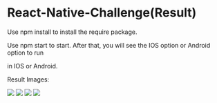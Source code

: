 # React-Native-Challenge(Result)

Use npm install to install the require package.

Use npm start to start. After that, you will see the IOS option or Android option to run

in IOS or Android.

Result Images:

<img src="list.jpg" size=300/>

<img src="record1.jpg" size=300/>

<img src="record2.jpg" size=300/>

<img src="norecord.jpg" size=300/>
